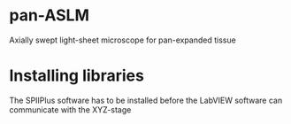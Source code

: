 # pan-ASLM
Axially swept light-sheet microscope for pan-expanded tissue


# Installing libraries
The SPIIPlus software has to be installed before the LabVIEW software can communicate with the XYZ-stage

